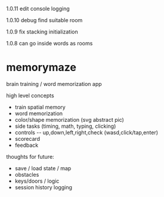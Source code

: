 1.0.11
edit console logging

1.0.10
debug find suitable room

1.0.9
fix stacking initialization

1.0.8
can go inside words as rooms


# memorymaze

brain training / word memorization app

high level concepts
- train spatial memory
- word memorization
- color/shape memorization (svg abstract pic)
- side tasks (timing, math, typing, clicking)
- controls -- up,down,left,right,check (wasd,click/tap,enter)
- scorecard
- feedback

thoughts for future:
- save / load state / map
- obstacles
- keys/doors / logic
- session history logging